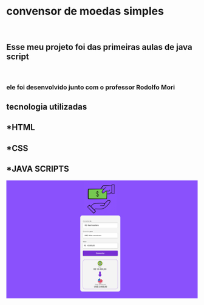 <h1>convensor de moedas simples </h1>
<br>
<h2>Esse meu projeto foi das primeiras aulas de java script</h2>
<br>
<h3> ele foi desenvolvido junto com o professor Rodolfo Mori</h3>
<h2>tecnologia utilizadas</h2>
<h2>*HTML</h2>
<h2>*CSS</h2>
<h2>*JAVA SCRIPTS</h2>
<img src="devtreinos/assets/Convert Money.png">

